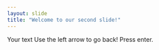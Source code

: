 ```yaml
---
layout: slide
title: "Welcome to our second slide!"
---
```

Your text
Use the left arrow to go back!
Press enter.
